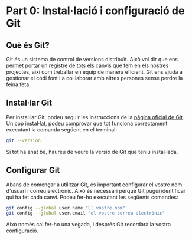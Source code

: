 # Part 0: Instal·lació i configuració de Git

## Què és Git?

Git és un sistema de control de versions distribuït. Això vol dir que ens permet portar un registre de tots els canvis que fem en els nostres projectes, així com treballar en equip de manera eficient. Git ens ajuda a gestionar el codi font i a col·laborar amb altres persones sense perdre la feina feta.

## Instal·lar Git

Per instal·lar Git, podeu seguir les instruccions de la [pàgina oficial de Git](https://git-scm.com/downloads). Un cop instal·lat, podeu comprovar que tot funciona correctament executant la comanda següent en el terminal:

```bash
git --version
```

Si tot ha anat bé, haureu de veure la versió de Git que teniu instal·lada.

## Configurar Git

Abans de començar a utilitzar Git, és important configurar el vostre nom d'usuari i correu electrònic. Això és necessari perquè Git pugui identificar qui ha fet cada canvi. Podeu fer-ho executant les següents comandes:

```bash
git config --global user.name "El vostre nom"
git config --global user.email "el vostre correu electrònic"
```

Això només cal fer-ho una vegada, i després Git recordarà la vostra configuració.
